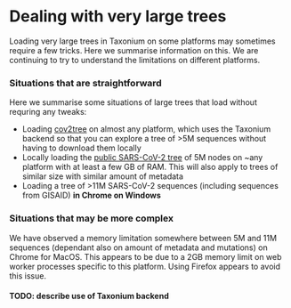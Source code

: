 # Dealing with very large trees

Loading very large trees in Taxonium on some platforms may sometimes require a few tricks. Here we summarise information on this. We are continuing to try to understand the limitations on different platforms.

### Situations that are straightforward

Here we summarise some situations of large trees that load without requring any tweaks:

- Loading [cov2tree](http://cov2tree.org) on almost any platform, which uses the Taxonium backend so that you can explore a tree of >5M sequences without having to download them locally
- Locally loading the [public SARS-CoV-2 tree](https://hgwdev.gi.ucsc.edu/~angie/UShER_SARS-CoV-2/) of 5M nodes on ~any platform with at least a few GB of RAM. This will also apply to trees of similar size with similar amount of metadata
- Loading a tree of >11M SARS-CoV-2 sequences (including sequences from GISAID) **in Chrome on Windows**

### Situations that may be more complex

We have observed a memory limitation somewhere between 5M and 11M sequences (dependant also on amount of metadata and mutations) on Chrome for MacOS. This appears to be due to a 2GB memory limit on web worker processes specific to this platform. Using Firefox appears to avoid this issue.

#### TODO: describe use of Taxonium backend
